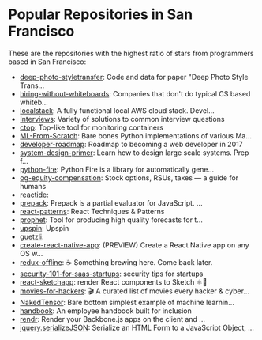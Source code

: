 # Popular Repositories in San Francisco

These are the repositories with the highest ratio of stars from programmers based in San Francisco:

- [deep-photo-styletransfer](https://github.com/luanfujun/deep-photo-styletransfer): Code and data for paper "Deep Photo Style Trans...
- [hiring-without-whiteboards](https://github.com/poteto/hiring-without-whiteboards): Companies that don't do typical CS based whiteb...
- [localstack](https://github.com/atlassian/localstack): A fully functional local AWS cloud stack. Devel...
- [Interviews](https://github.com/kdn251/Interviews): Variety of solutions to common interview questions
- [ctop](https://github.com/bcicen/ctop): Top-like tool for monitoring containers
- [ML-From-Scratch](https://github.com/eriklindernoren/ML-From-Scratch): Bare bones Python implementations of various Ma...
- [developer-roadmap](https://github.com/kamranahmedse/developer-roadmap): Roadmap to becoming a web developer in 2017
- [system-design-primer](https://github.com/donnemartin/system-design-primer): Learn how to design large scale systems. Prep f...
- [python-fire](https://github.com/google/python-fire): Python Fire is a library for automatically gene...
- [og-equity-compensation](https://github.com/jlevy/og-equity-compensation): Stock options, RSUs, taxes — a guide for humans
- [reactide](https://github.com/reactide/reactide): 
- [prepack](https://github.com/facebook/prepack): Prepack is a partial evaluator for JavaScript. ...
- [react-patterns](https://github.com/vasanthk/react-patterns): React Techniques & Patterns 
- [prophet](https://github.com/facebookincubator/prophet): Tool for producing high quality forecasts for t...
- [upspin](https://github.com/upspin/upspin): Upspin
- [guetzli](https://github.com/google/guetzli): 
- [create-react-native-app](https://github.com/react-community/create-react-native-app): (PREVIEW) Create a React Native app on any OS w...
- [redux-offline](https://github.com/jevakallio/redux-offline): :coffee: Something brewing here. Come back later.
- [security-101-for-saas-startups](https://github.com/forter/security-101-for-saas-startups): security tips for startups
- [react-sketchapp](https://github.com/airbnb/react-sketchapp): render React components to Sketch ⚛️💎
- [movies-for-hackers](https://github.com/k4m4/movies-for-hackers): 🎬 A curated list of movies every hacker & cyber...
- [NakedTensor](https://github.com/jostmey/NakedTensor): Bare bottom simplest example of machine learnin...
- [handbook](https://github.com/clef/handbook): An employee handbook built for inclusion
- [rendr](https://github.com/rendrjs/rendr): Render your Backbone.js apps on the client and ...
- [jquery.serializeJSON](https://github.com/marioizquierdo/jquery.serializeJSON): Serialize an HTML Form to a JavaScript Object, ...
